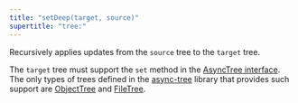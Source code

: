 ```yaml
---
title: "setDeep(target, source)"
supertitle: "tree:"
---
```


Recursively applies updates from the `source` tree to the `target` tree.

The `target` tree must support the `set` method in the [AsyncTree interface](/async-tree/interface.html). The only types of trees defined in the [async-tree](/async-tree) library that provides such support are [ObjectTree](/async-tree/ObjectTree.html) and [FileTree](/async-tree/FileTree.html).
